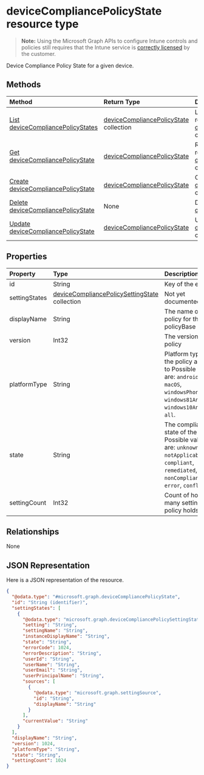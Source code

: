 ﻿# deviceCompliancePolicyState resource type

> **Note:** Using the Microsoft Graph APIs to configure Intune controls and policies still requires that the Intune service is [correctly licensed](https://go.microsoft.com/fwlink/?linkid=839381) by the customer.

Device Compliance Policy State for a given device.
## Methods
|Method|Return Type|Description|
|:---|:---|:---|
|[List deviceCompliancePolicyStates](../api/intune_deviceconfig_devicecompliancepolicystate_list.md)|[deviceCompliancePolicyState](../resources/intune_deviceconfig_devicecompliancepolicystate.md) collection|List properties and relationships of the [deviceCompliancePolicyState](../resources/intune_deviceconfig_devicecompliancepolicystate.md) objects.|
|[Get deviceCompliancePolicyState](../api/intune_deviceconfig_devicecompliancepolicystate_get.md)|[deviceCompliancePolicyState](../resources/intune_deviceconfig_devicecompliancepolicystate.md)|Read properties and relationships of the [deviceCompliancePolicyState](../resources/intune_deviceconfig_devicecompliancepolicystate.md) object.|
|[Create deviceCompliancePolicyState](../api/intune_deviceconfig_devicecompliancepolicystate_create.md)|[deviceCompliancePolicyState](../resources/intune_deviceconfig_devicecompliancepolicystate.md)|Create a new [deviceCompliancePolicyState](../resources/intune_deviceconfig_devicecompliancepolicystate.md) object.|
|[Delete deviceCompliancePolicyState](../api/intune_deviceconfig_devicecompliancepolicystate_delete.md)|None|Deletes a [deviceCompliancePolicyState](../resources/intune_deviceconfig_devicecompliancepolicystate.md).|
|[Update deviceCompliancePolicyState](../api/intune_deviceconfig_devicecompliancepolicystate_update.md)|[deviceCompliancePolicyState](../resources/intune_deviceconfig_devicecompliancepolicystate.md)|Update the properties of a [deviceCompliancePolicyState](../resources/intune_deviceconfig_devicecompliancepolicystate.md) object.|

## Properties
|Property|Type|Description|
|:---|:---|:---|
|id|String|Key of the entity.|
|settingStates|[deviceCompliancePolicySettingState](../resources/intune_deviceconfig_devicecompliancepolicysettingstate.md) collection|Not yet documented|
|displayName|String|The name of the policy for this policyBase|
|version|Int32|The version of the policy|
|platformType|String|Platform type that the policy applies to Possible values are: `android`, `iOS`, `macOS`, `windowsPhone81`, `windows81AndLater`, `windows10AndLater`, `all`.|
|state|String|The compliance state of the policy Possible values are: `unknown`, `notApplicable`, `compliant`, `remediated`, `nonCompliant`, `error`, `conflict`.|
|settingCount|Int32|Count of how many setting a policy holds|

## Relationships
None
## JSON Representation
Here is a JSON representation of the resource.
<!-- {
  "blockType": "resource",
  "keyProperty": "id",
  "@odata.type": "microsoft.graph.deviceCompliancePolicyState"
}
-->
``` json
{
  "@odata.type": "#microsoft.graph.deviceCompliancePolicyState",
  "id": "String (identifier)",
  "settingStates": [
    {
      "@odata.type": "microsoft.graph.deviceCompliancePolicySettingState",
      "setting": "String",
      "settingName": "String",
      "instanceDisplayName": "String",
      "state": "String",
      "errorCode": 1024,
      "errorDescription": "String",
      "userId": "String",
      "userName": "String",
      "userEmail": "String",
      "userPrincipalName": "String",
      "sources": [
        {
          "@odata.type": "microsoft.graph.settingSource",
          "id": "String",
          "displayName": "String"
        }
      ],
      "currentValue": "String"
    }
  ],
  "displayName": "String",
  "version": 1024,
  "platformType": "String",
  "state": "String",
  "settingCount": 1024
}
```



